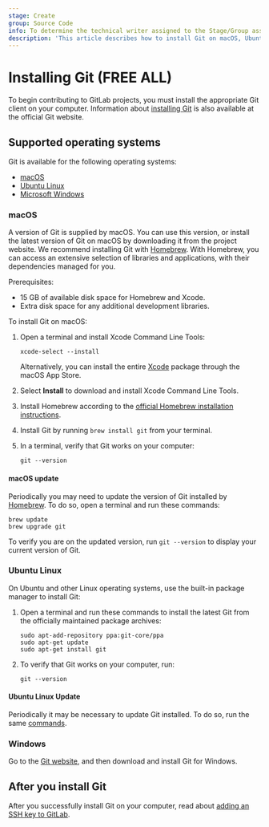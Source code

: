 ```yaml
---
stage: Create
group: Source Code
info: To determine the technical writer assigned to the Stage/Group associated with this page, see https://handbook.gitlab.com/handbook/product/ux/technical-writing/#assignments
description: 'This article describes how to install Git on macOS, Ubuntu Linux and Windows.'
---
```


# Installing Git **(FREE ALL)**

To begin contributing to GitLab projects, you must install the appropriate Git client
on your computer. Information about [installing Git](https://git-scm.com/book/en/v2/Getting-Started-Installing-Git)
is also available at the official Git website.

## Supported operating systems

Git is available for the following operating systems:

- [macOS](#macos)
- [Ubuntu Linux](#ubuntu-linux)
- [Microsoft Windows](#windows)

### macOS

A version of Git is supplied by macOS. You can use this version, or install the latest
version of Git on macOS by downloading it from the project website. We recommend
installing Git with [Homebrew](https://brew.sh/index.html). With Homebrew, you can
access an extensive selection of libraries and applications, with their dependencies
managed for you.

Prerequisites:

- 15 GB of available disk space for Homebrew and Xcode.
- Extra disk space for any additional development libraries.

To install Git on macOS:

1. Open a terminal and install Xcode Command Line Tools:

   ```shell
   xcode-select --install
   ```

   Alternatively, you can install the entire [Xcode](https://developer.apple.com/xcode/)
   package through the macOS App Store.

1. Select **Install** to download and install Xcode Command Line Tools.
1. Install Homebrew according to the [official Homebrew installation instructions](https://brew.sh/index.html).
1. Install Git by running `brew install git` from your terminal.
1. In a terminal, verify that Git works on your computer:

   ```shell
   git --version
   ```

#### macOS update

Periodically you may need to update the version of Git installed by
[Homebrew](/ee/topics/git/how_to_install_git/index.md#macos). To do so,
open a terminal and run these commands:

```shell
brew update
brew upgrade git
```

To verify you are on the updated version, run `git --version` to display
your current version of Git.

### Ubuntu Linux

On Ubuntu and other Linux operating systems, use the built-in package manager
to install Git:

1. Open a terminal and run these commands to install the latest Git
from the officially
   maintained package archives:

   ```shell
   sudo apt-add-repository ppa:git-core/ppa
   sudo apt-get update
   sudo apt-get install git
   ```

1. To verify that Git works on your computer, run:

   ```shell
   git --version
   ```

#### Ubuntu Linux Update

Periodically it may be necessary to update Git installed. To do so, run the same [commands](/ee/topics/git/how_to_install_git/index.md#ubuntu-linux).

### Windows

Go to the [Git website](https://git-scm.com/), and then download and install Git for Windows.

## After you install Git

After you successfully install Git on your computer, read about [adding an SSH key to GitLab](../../../user/ssh.md).

<!-- ## Troubleshooting

Include any troubleshooting steps that you can foresee. If you know beforehand what issues
one might have when setting this up, or when something is changed, or on upgrading, it's
important to describe those, too. Think of things that may go wrong and include them here.
This is important to minimize requests for support, and to avoid doc comments with
questions that you know someone might ask.

Each scenario can be a third-level heading, for example `### Getting error message X`.
If you have none to add when creating a doc, leave this section in place
but commented out to help encourage others to add to it in the future. -->

